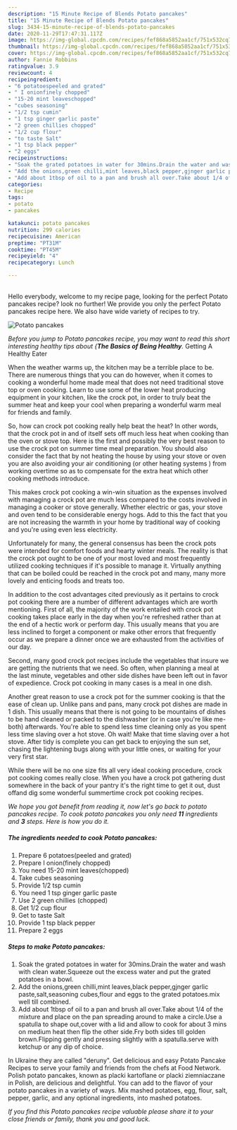 ```yaml
---
description: "15 Minute Recipe of Blends Potato pancakes"
title: "15 Minute Recipe of Blends Potato pancakes"
slug: 3434-15-minute-recipe-of-blends-potato-pancakes
date: 2020-11-29T17:47:31.117Z
image: https://img-global.cpcdn.com/recipes/fef868a5852aa1cf/751x532cq70/potato-pancakes-recipe-main-photo.jpg
thumbnail: https://img-global.cpcdn.com/recipes/fef868a5852aa1cf/751x532cq70/potato-pancakes-recipe-main-photo.jpg
cover: https://img-global.cpcdn.com/recipes/fef868a5852aa1cf/751x532cq70/potato-pancakes-recipe-main-photo.jpg
author: Fannie Robbins
ratingvalue: 3.9
reviewcount: 4
recipeingredient:
- "6 potatoespeeled and grated"
- " I onionfinely chopped"
- "15-20 mint leaveschopped"
- "cubes seasoning"
- "1/2 tsp cumin"
- "1 tsp ginger garlic paste"
- "2 green chillies chopped"
- "1/2 cup flour"
- "to taste Salt"
- "1 tsp black pepper"
- "2 eggs"
recipeinstructions:
- "Soak the grated potatoes in water for 30mins.Drain the water and wash with clean water.Squeeze out the excess water and put the grated potatoes in a bowl."
- "Add the onions,green chilli,mint leaves,black pepper,gjnger garlic paste,salt,seasoning cubes,flour and eggs to the grated potatoes.mix well till combined."
- "Add about 1tbsp of oil to a pan and brush all over.Take about 1/4 of the mixture and place on the pan spreading around to make a circle.Use a spatulla to shape out,cover with a lid and allow to cook for about 3 mins on medium heat then flip the other side.Fry both sides till golden brown.Flipping gently and pressing slightly with a spatulla.serve with ketchup or any dip of choice."
categories:
- Recipe
tags:
- potato
- pancakes

katakunci: potato pancakes 
nutrition: 299 calories
recipecuisine: American
preptime: "PT31M"
cooktime: "PT45M"
recipeyield: "4"
recipecategory: Lunch

---
```

<br>
Hello everybody, welcome to my recipe page, looking for the perfect Potato pancakes recipe? look no further! We provide you only the perfect Potato pancakes recipe here. We also have wide variety of recipes to try.
<br>


![Potato pancakes](https://img-global.cpcdn.com/recipes/fef868a5852aa1cf/751x532cq70/potato-pancakes-recipe-main-photo.jpg)

<i>Before you jump to Potato pancakes recipe, you may want to read this short interesting healthy tips about {<strong>The Basics of Being Healthy</strong>.</i>
Getting A Healthy Eater


When the weather warms up, the kitchen may be a terrible place to be. There are numerous things that you can do however, when it comes to cooking a wonderful home made meal that does not need traditional stove top or oven cooking. Learn to use some of the lower heat producing equipment in your kitchen, like the crock pot, in order to truly beat the summer heat and keep your cool when preparing a wonderful warm meal for friends and family.

So, how can crock pot cooking really help beat the heat? In other words, that the crock pot in and of itself sets off much less heat when cooking than the oven or stove top. Here is the first and possibly the very best reason to use the crock pot on summer time meal preparation. You should also consider the fact that by not heating the house by using your stove or oven you are also avoiding your air conditioning (or other heating systems ) from working overtime so as to compensate for the extra heat which other cooking methods introduce.

This makes crock pot cooking a win-win situation as the expenses involved with managing a crock pot are much less compared to the costs involved in managing a cooker or stove generally. Whether electric or gas, your stove and oven tend to be considerable energy hogs. Add to this the fact that you are not increasing the warmth in your home by traditional way of cooking and you're using even less electricity.

Unfortunately for many, the general consensus has been the crock pots were intended for comfort foods and hearty winter meals.  The reality is that the crock pot ought to be one of your most loved and most frequently utilized cooking techniques if it's possible to manage it.  Virtually anything that can be boiled could be reached in the crock pot and many, many more lovely and enticing foods and treats too.



In addition to the cost advantages cited previously as it pertains to crock pot cooking there are a number of different advantages which are worth mentioning. First of all, the majority of the work entailed with crock pot cooking takes place early in the day when you're refreshed rather than at the end of a hectic work or perform day. This usually means that you are less inclined to forget a component or make other errors that frequently occur as we prepare a dinner once we are exhausted from the activities of our day.

Second, many good crock pot recipes include the vegetables that insure we are getting the nutrients that we need. So often, when planning a meal at the last minute, vegetables and other side dishes have been left out in favor of expedience. Crock pot cooking in many cases is a meal in one dish.

Another great reason to use a crock pot for the summer cooking is that the ease of clean up.  Unlike pans and pans, many crock pot dishes are made in 1 dish. This usually means that there is not going to be mountains of dishes to be hand cleaned or packed to the dishwasher (or in case you're like me-both) afterwards. You're able to spend less time cleaning only as you spent less time slaving over a hot stove. Oh wait! Make that time slaving over a hot stove. After tidy is complete you can get back to enjoying the sun set, chasing the lightening bugs along with your little ones, or waiting for your very first star.

While there will be no one size fits all very ideal cooking procedure, crock pot cooking comes really close. When you have a crock pot gathering dust somewhere in the back of your pantry it's the right time to get it out, dust offand dig some wonderful summertime crock pot cooking recipes.


<i>We hope you got benefit from reading it, now let's go back to potato pancakes recipe. To cook potato pancakes you only need <strong>11</strong> ingredients and <strong>3</strong> steps. Here is how you do it.
</i>

##### The ingredients needed to cook Potato pancakes:

1. Prepare 6 potatoes(peeled and grated)
1. Prepare  I onion(finely chopped)
1. You need 15-20 mint leaves(chopped)
1. Take cubes seasoning
1. Provide 1/2 tsp cumin
1. You need 1 tsp ginger garlic paste
1. Use 2 green chillies (chopped)
1. Get 1/2 cup flour
1. Get to taste Salt
1. Provide 1 tsp black pepper
1. Prepare 2 eggs


##### Steps to make Potato pancakes:

1. Soak the grated potatoes in water for 30mins.Drain the water and wash with clean water.Squeeze out the excess water and put the grated potatoes in a bowl.
1. Add the onions,green chilli,mint leaves,black pepper,gjnger garlic paste,salt,seasoning cubes,flour and eggs to the grated potatoes.mix well till combined.
1. Add about 1tbsp of oil to a pan and brush all over.Take about 1/4 of the mixture and place on the pan spreading around to make a circle.Use a spatulla to shape out,cover with a lid and allow to cook for about 3 mins on medium heat then flip the other side.Fry both sides till golden brown.Flipping gently and pressing slightly with a spatulla.serve with ketchup or any dip of choice.


In Ukraine they are called &#34;deruny&#34;. Get delicious and easy Potato Pancake Recipes to serve your family and friends from the chefs at Food Network. Polish potato pancakes, known as placki kartoflane or placki ziemniaczane in Polish, are delicious and delightful. You can add to the flavor of your potato pancakes in a variety of ways. Mix mashed potatoes, egg, flour, salt, pepper, garlic, and any optional ingredients, into mashed potatoes. 

<i>If you find this Potato pancakes recipe valuable please share it to your close friends or family, thank you and good luck.</i>
